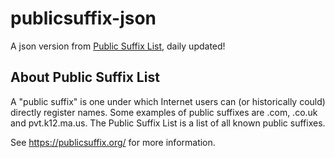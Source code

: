 # publicsuffix-json

A json version from [Public Suffix List](https://publicsuffix.org/), daily updated!

## About Public Suffix List

A "public suffix" is one under which Internet users can (or historically could) directly register names. Some examples of public suffixes are .com, .co.uk and pvt.k12.ma.us. The Public Suffix List is a list of all known public suffixes.

See https://publicsuffix.org/ for more information.
